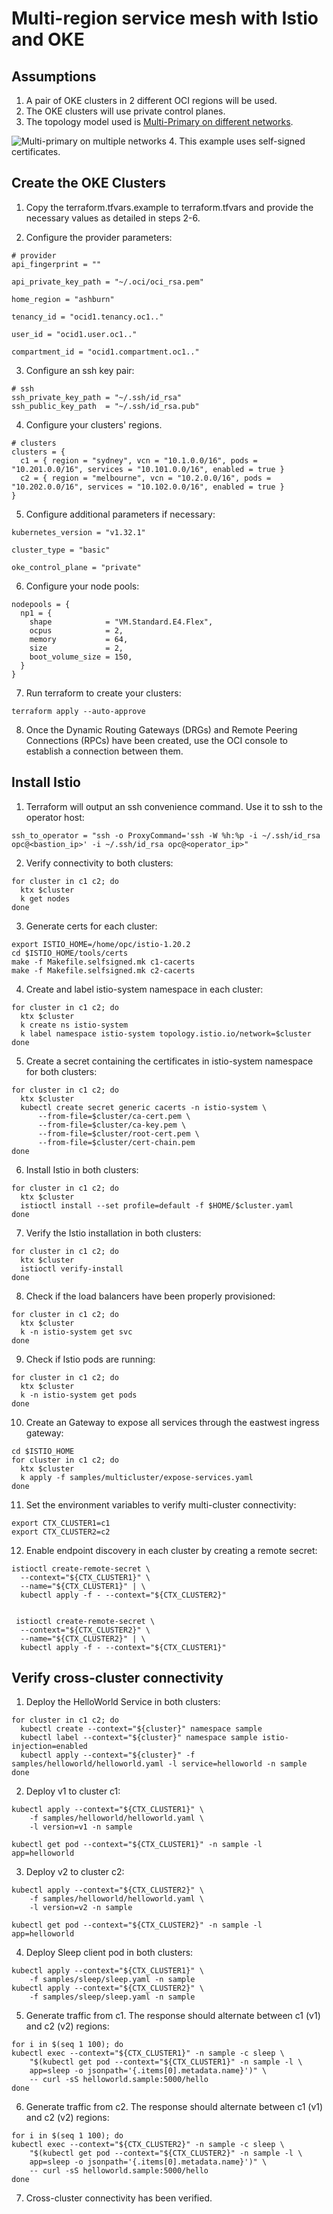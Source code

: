 # Multi-region service mesh with Istio and OKE

## Assumptions

1. A pair of OKE clusters in 2 different OCI regions will be used.
2. The OKE clusters will use private control planes.
3. The topology model used is [Multi-Primary on different networks](https://istio.io/latest/docs/setup/install/multicluster/multi-primary_multi-network/).

![Multi-primary on multiple networks](docs/assets/multi-primary%20multi-networks.png)
4. This example uses self-signed certificates.

## Create the OKE Clusters

1. Copy the terraform.tfvars.example to terraform.tfvars and provide the necessary values as detailed in steps 2-6.

2. Configure the provider parameters:

```
# provider
api_fingerprint = ""

api_private_key_path = "~/.oci/oci_rsa.pem"

home_region = "ashburn"

tenancy_id = "ocid1.tenancy.oc1.."

user_id = "ocid1.user.oc1.."

compartment_id = "ocid1.compartment.oc1.."
```

3. Configure an ssh key pair:

```
# ssh
ssh_private_key_path = "~/.ssh/id_rsa"
ssh_public_key_path  = "~/.ssh/id_rsa.pub"
```

4. Configure your clusters' regions.

```
# clusters
clusters = {
  c1 = { region = "sydney", vcn = "10.1.0.0/16", pods = "10.201.0.0/16", services = "10.101.0.0/16", enabled = true }
  c2 = { region = "melbourne", vcn = "10.2.0.0/16", pods = "10.202.0.0/16", services = "10.102.0.0/16", enabled = true }
}
```

5. Configure additional parameters if necessary:

```
kubernetes_version = "v1.32.1"

cluster_type = "basic"

oke_control_plane = "private"
```

6. Configure your node pools:

```
nodepools = {
  np1 = {
    shape            = "VM.Standard.E4.Flex",
    ocpus            = 2,
    memory           = 64,
    size             = 2,
    boot_volume_size = 150,
  }
}
```

7. Run terraform to create your clusters:

```
terraform apply --auto-approve
```

8. Once the Dynamic Routing Gateways (DRGs) and Remote Peering Connections (RPCs) have been created, use the OCI console to establish a connection between them.

## Install Istio

1. Terraform will output an ssh convenience command. Use it to ssh to the operator host:

```
ssh_to_operator = "ssh -o ProxyCommand='ssh -W %h:%p -i ~/.ssh/id_rsa opc@<bastion_ip>' -i ~/.ssh/id_rsa opc@<operator_ip>"
```

2. Verify connectivity to both clusters:

```
for cluster in c1 c2; do
  ktx $cluster
  k get nodes
done
```

3. Generate certs for each cluster:

```
export ISTIO_HOME=/home/opc/istio-1.20.2
cd $ISTIO_HOME/tools/certs 
make -f Makefile.selfsigned.mk c1-cacerts
make -f Makefile.selfsigned.mk c2-cacerts
```

4. Create and label istio-system namespace in each cluster:

```
for cluster in c1 c2; do
  ktx $cluster
  k create ns istio-system
  k label namespace istio-system topology.istio.io/network=$cluster
done
```

5. Create a secret containing the certificates in istio-system namespace for both clusters:

```
for cluster in c1 c2; do
  ktx $cluster
  kubectl create secret generic cacerts -n istio-system \
      --from-file=$cluster/ca-cert.pem \
      --from-file=$cluster/ca-key.pem \
      --from-file=$cluster/root-cert.pem \
      --from-file=$cluster/cert-chain.pem
done
```

6. Install Istio in both clusters:

```
for cluster in c1 c2; do
  ktx $cluster
  istioctl install --set profile=default -f $HOME/$cluster.yaml
done
```

7. Verify the Istio installation in both clusters:

```
for cluster in c1 c2; do
  ktx $cluster
  istioctl verify-install
done
```

8. Check if the load balancers have been properly provisioned:

```
for cluster in c1 c2; do
  ktx $cluster
  k -n istio-system get svc
done
```

9. Check if Istio pods are running:

```
for cluster in c1 c2; do
  ktx $cluster
  k -n istio-system get pods
done
```

10. Create an Gateway to expose all services through the eastwest ingress gateway:

```
cd $ISTIO_HOME
for cluster in c1 c2; do
  ktx $cluster
  k apply -f samples/multicluster/expose-services.yaml
done
```

11. Set the environment variables to verify multi-cluster connectivity:
```
export CTX_CLUSTER1=c1
export CTX_CLUSTER2=c2
```

12. Enable endpoint discovery in each cluster by creating a remote secret:

```
istioctl create-remote-secret \
  --context="${CTX_CLUSTER1}" \
  --name="${CTX_CLUSTER1}" | \
  kubectl apply -f - --context="${CTX_CLUSTER2}"


 istioctl create-remote-secret \
  --context="${CTX_CLUSTER2}" \
  --name="${CTX_CLUSTER2}" | \
  kubectl apply -f - --context="${CTX_CLUSTER1}"
```

## Verify cross-cluster connectivity

1. Deploy the HelloWorld Service in both clusters:

```
for cluster in c1 c2; do
  kubectl create --context="${cluster}" namespace sample
  kubectl label --context="${cluster}" namespace sample istio-injection=enabled
  kubectl apply --context="${cluster}" -f samples/helloworld/helloworld.yaml -l service=helloworld -n sample
done
```

2. Deploy v1 to cluster c1:

```
kubectl apply --context="${CTX_CLUSTER1}" \
    -f samples/helloworld/helloworld.yaml \
    -l version=v1 -n sample

kubectl get pod --context="${CTX_CLUSTER1}" -n sample -l app=helloworld
```

3. Deploy v2 to cluster c2:

```
kubectl apply --context="${CTX_CLUSTER2}" \
    -f samples/helloworld/helloworld.yaml \
    -l version=v2 -n sample

kubectl get pod --context="${CTX_CLUSTER2}" -n sample -l app=helloworld
```

4. Deploy Sleep client pod in both clusters:

```
kubectl apply --context="${CTX_CLUSTER1}" \
    -f samples/sleep/sleep.yaml -n sample
kubectl apply --context="${CTX_CLUSTER2}" \
    -f samples/sleep/sleep.yaml -n sample
```

5. Generate traffic from c1. The response should alternate between c1 (v1) and c2 (v2) regions:

```
for i in $(seq 1 100); do
kubectl exec --context="${CTX_CLUSTER1}" -n sample -c sleep \
    "$(kubectl get pod --context="${CTX_CLUSTER1}" -n sample -l \
    app=sleep -o jsonpath='{.items[0].metadata.name}')" \
    -- curl -sS helloworld.sample:5000/hello
done
```

6. Generate traffic from c2. The response should alternate between c1 (v1) and c2 (v2) regions:

```
for i in $(seq 1 100); do
kubectl exec --context="${CTX_CLUSTER2}" -n sample -c sleep \
    "$(kubectl get pod --context="${CTX_CLUSTER2}" -n sample -l \
    app=sleep -o jsonpath='{.items[0].metadata.name}')" \
    -- curl -sS helloworld.sample:5000/hello
done
```

7. Cross-cluster connectivity has been verified.

